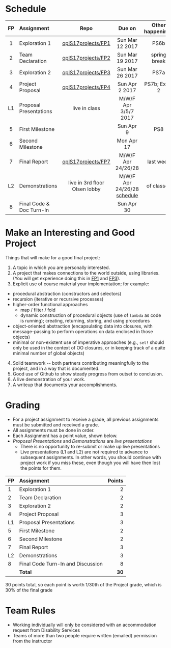 <!-- Links -->
[FP1]: https://github.com/oplS17projects/FP1
[FP2]: https://github.com/oplS17projects/FP2
[FP3]: https://github.com/oplS17projects/FP3
[FP4]: https://github.com/oplS17projects/FP4-Proposal
[FP7]: https://github.com/oplS17projects/FP7
[projectindex]: http://www.cs.uml.edu/ecg/index.php/OPLspr17/Project

# Schedule
| FP  | Assignment      | Repo | Due on | Other happenings
|:---:|:----------------|:----:|:------:|:------------------:|
| 1 | Exploration 1     | [oplS17projects/FP1][FP1]| Sun Mar 12 2017 | PS6b
| 2 | Team Declaration  | [oplS17projects/FP2][FP2]| Sun Mar 19 2017 | spring break
| 3 | Exploration 2     | [oplS17projects/FP3][FP3]| Sun Mar 26 2017 | PS7a
| 4 | Project Proposal  | [oplS17projects/FP4][FP4]| Sun Apr 2 2017 | PS7b; Exam 2
| L1 | Proposal Presentations | live in class | M/W/F Apr 3/5/7 2017 | 
| 5 | First Milestone   | | Sun Apr 9 | PS8
| 6 | Second Milestone  | | Mon Apr 17 | 
| 7 |	Final Report      | [oplS17projects/FP7][FP7] | M/W/F Apr 24/26/28  | last week
| L2 | Demonstrations    | live in 3rd floor Olsen lobby | M/W/F Apr 24/26/28 [schedule][projectindex] | of classes 
| 8 | Final Code & Doc Turn-In | | Sun Apr 30 |

# Make an Interesting and Good Project
Things that will make for a good final project:

1. A topic in which you are personally interested.
2. A project that makes connections to the world outside, using libraries. (You will get experience doing this in [FP1] and [FP3]).
3. Explicit use of course material your implementation; for example:
  * procedural abstraction (constructors and selectors)
  * recursion (iterative or recursive processes)
  * higher-order functional approaches
    * map / filter / fold
    * dynamic construction of procedural objects (use of `lambda` as code is running); creating, returning, storing, and using procedures   
  * object-oriented abstraction (encapsulating data into closures, with message-passing to perform operations on data enclosed in those objects)
  * minimal or non-existent use of imperative approaches (e.g., `set!` should only be used in the context of OO closures, or in keeping track of a quite minimal number of global objects)
4. Solid teamwork -- both partners contributing meaningfully to the project, and in a way that is documented.
5. Good use of Github to show steady progress from outset to conclusion.
6. A live demonstration of your work.
7. A writeup that documents your accomplishments.

# Grading
- For a project assignment to receive a grade, all previous assignments must be submitted and received a grade.
- All assignments must be done in order.
- Each Assignment has a point value, shown below. 
- _Proposal Presentations_ and _Demonstrations_ are _live presentations_
  - There is no opportunity to re-submit or make up live presentations
  - Live presentations (L1 and L2) are not required to advance to subsequent assignments. In other words, you should continue with project work if you miss these, even though you will have then lost the points for them.

| FP | Assignment                                      | Points |
|:---|:------------------------------------------------|-------:|
| 1  | Exploration 1                                   |      2 |
| 2  | Team Declaration                                |      2 |
| 3  | Exploration 2                                   |      2 |
| 4  | Project Proposal                                |      3 |
| L1 | Proposal Presentations                          |      3 |
| 5  | First Milestone                                 |      2 |
| 6  | Second Milestone                                |      2 |
| 7  | Final Report                                    |      3 |
| L2 | Demonstrations                                  |      3 |
| 8  | Final Code Turn-In and Discussion               |      8 |
|    |                                       **Total** | **30** |

30 points total, so each point is worth 1/30th of the Project grade, which is 30% of the final grade

# Team Rules
* Working individually will only be considered with an accommodation request from Disability Services 
* Teams of more than two people require written (emailed) permission from the instructor

